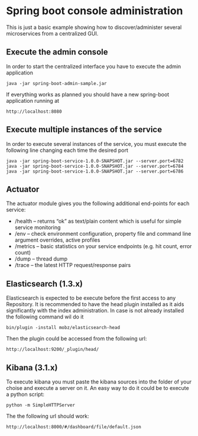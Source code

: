 Spring boot console administration
========

This is just a basic example showing how to discover/administer several microservices from a centralized GUI.

Execute the admin console
--------
 In order to start the centralized interface you have to execute the admin application

    java -jar spring-boot-admin-sample.jar

If everything works as planned you should have a new spring-boot application running at

    http://localhost:8080

Execute multiple instances of the service
--------
In order to execute several instances of the service, you must execute the following line changing each time the
desired port

    java -jar spring-boot-service-1.0.0-SNAPSHOT.jar --server.port=6782
    java -jar spring-boot-service-1.0.0-SNAPSHOT.jar --server.port=6784
    java -jar spring-boot-service-1.0.0-SNAPSHOT.jar --server.port=6786

Actuator
--------
The actuator module gives you the following additional end-points for each service:

* /health – returns “ok” as text/plain content which is useful for simple service monitoring
* /env – check environment configuration, property file and command line argument overrides, active profiles
* /metrics – basic statistics on your service endpoints (e.g. hit count, error count)
* /dump – thread dump
* /trace – the latest HTTP request/response pairs

Elasticsearch (1.3.x)
--------
Elasticsearch is expected to be execute before the first access to any Repository. It is recommended to have the head plugin
installed as it aids significantly with the index administration. In case is not already installed the following command wil do it

    bin/plugin -install mobz/elasticsearch-head

Then the plugin could be accessed from the following url:

    http://localhost:9200/_plugin/head/

Kibana (3.1.x)
--------
To execute kibana you must paste the kibana sources into the folder of your choise and execute a server on it. An easy
way to do it could be to execute a python script:

    python -m SimpleHTTPServer

The the following url should work:

    http://localhost:8000/#/dashboard/file/default.json


